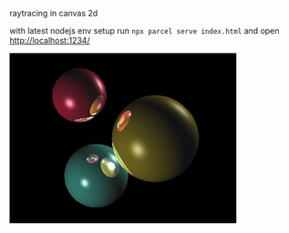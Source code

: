 raytracing in canvas 2d

with latest nodejs env setup run `npx parcel serve index.html` and open [http://localhost:1234/](http://localhost:1234/)

<img src="./screenshot.png" />

